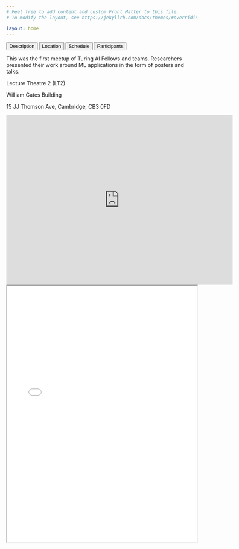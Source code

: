 ```yaml
---
# Feel free to add content and custom Front Matter to this file.
# To modify the layout, see https://jekyllrb.com/docs/themes/#overriding-theme-defaults

layout: home
---
```

<head>
<link rel="stylesheet" href="css/tabs.css">
<script src="js/tabs.js"></script>
<script src="//ajax.googleapis.com/ajax/libs/jquery/1.9.1/jquery.min.js"></script>
<script src="//jquerycsvtotable.googlecode.com/files/jquery.csvToTable.js"></script>
</head>

<!-- Tab links -->
<div class="tab">
  <button class="tablinks active" onclick="openTab(event, 'description')">Description</button>
  <button class="tablinks" onclick="openTab(event, 'location')" onload="openTab(event, 'location')">Location</button>
  <button class="tablinks" onclick="openTab(event, 'schedule')">Schedule</button>
  <button class="tablinks" onclick="openTab(event, 'participants')">Participants</button>
</div>

<!-- Tab content -->
<div id="description" class="tabcontent" style="display: block;">
  <p>This was the first meetup of Turing AI Fellows and teams. Researchers presented their work around ML applications in the form of posters and talks.</p>
</div>

<div id="location" class="tabcontent">
  <p>Lecture Theatre 2 (LT2)</p>
  <p>William Gates Building</p>
  <p>15 JJ Thomson Ave, Cambridge, CB3 0FD</p>
  <iframe src="https://www.google.com/maps/embed?pb=!1m18!1m12!1m3!1d991.4608756367845!2d0.09093377127032908!3d52.21084871510938!2m3!1f0!2f0!3f0!3m2!1i1024!2i768!4f13.1!3m3!1m2!1s0x47d8774a3e90f6a7%3A0x46f5a17802d7f53b!2sLecture%20Theatre%202%2C%20Cambridge%20CB3%200FD!5e0!3m2!1sen!2suk!4v1676040082729!5m2!1sen!2suk" width="600" height="450" style="border:0;" allowfullscreen="" loading="lazy" referrerpolicy="no-referrer-when-downgrade"></iframe>
  
</div>

<div id="schedule" class="tabcontent">
  <iframe src="schedule/schedule.pdf" width="100%" height="680px"></iframe>
</div>

<div id="participants" class="tabcontent">
</div>

<script>
$(function() {
  $('#participants').CSVToTable('participants/participants.csv');
});
</script>

